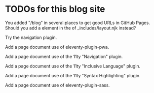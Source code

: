 # TODOs for this blog site

You added "/blog" in several places to get good URLs in GitHub Pages.
Should you add a <base href="/blog" /> element
in the <head> of \_includes/layout.njk instead?

Try the navigation plugin.

Add a page document use of eleventy-plugin-pwa.

Add a page document use of the 11ty "Navigation" plugin.

Add a page document use of the 11ty "Inclusive Language" plugin.

Add a page document use of the 11ty "Syntax Highlighting" plugin.

Add a page document use of eleventy-plugin-sass.
